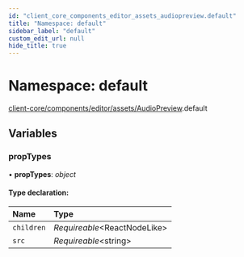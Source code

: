 ```yaml
---
id: "client_core_components_editor_assets_audiopreview.default"
title: "Namespace: default"
sidebar_label: "default"
custom_edit_url: null
hide_title: true
---
```


# Namespace: default

[client-core/components/editor/assets/AudioPreview](client_core_components_editor_assets_audiopreview.md).default

## Variables

### propTypes

• **propTypes**: *object*

#### Type declaration:

Name | Type |
:------ | :------ |
`children` | *Requireable*<ReactNodeLike\> |
`src` | *Requireable*<string\> |

